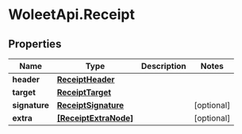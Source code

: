 # WoleetApi.Receipt

## Properties
Name | Type | Description | Notes
------------ | ------------- | ------------- | -------------
**header** | [**ReceiptHeader**](ReceiptHeader.md) |  | 
**target** | [**ReceiptTarget**](ReceiptTarget.md) |  | 
**signature** | [**ReceiptSignature**](ReceiptSignature.md) |  | [optional] 
**extra** | [**[ReceiptExtraNode]**](ReceiptExtraNode.md) |  | [optional] 


